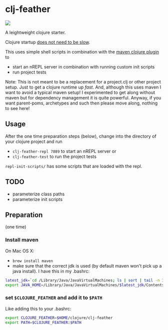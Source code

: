 # clj-feather

![](http://i.imgur.com/9n0uhmQ.jpg)

A leightweight clojure starter.

Clojure startup
[does not need to be slow](http://swannodette.github.io/2014/12/22/waitin/).

This uses simple shell scripts in combination with the
[maven clojure plugin](https://github.com/talios/clojure-maven-plugin) to

- start an nREPL server in combination with running custom init scripts
- run project tests

Note: This is not meant to be a replacement for a project.clj or other project
setup. Just to get a clojure runtime up *fast*. And, although this uses maven I want
to avoid a typical maven setup! I experimented to get along without maven but
for dependency management it is quite powerful. Anyway, if you want parent-poms,
archetypes and such then please move along, nothing to see here!

## Usage

After the one time preparation steps (below), change into the directory of your
clojure project and run

- `clj-feather-repl 7889` to start an nREPL server or
- `clj-feather-test` to run the project tests

`repl-init-scripts/` has some scripts that are loaded with the repl.

## TODO

- parameterize class paths
- parameterize init scripts

## Preparation

(one time)

### Install maven

On Mac OS X:

- `brew install maven`
- make sure that the correct jdk is used (by default maven won't pick up a java install). I have this in my .bashrc:

```sh
latest_jdk=`cd /Library/Java/JavaVirtualMachines; ls | sort | tail -n 1`
export JAVA_HOME=/Library/Java/JavaVirtualMachines/$latest_jdk/Contents/Home
```

### set `$CLOJURE_FEATHER` and add it to `$PATH`

Like adding this to your .bashrc:

```sh
export CLOJURE_FEATHER=$HOME/clojure/clj-feather
export PATH=$CLOJURE_FEATHER:$PATH
```
